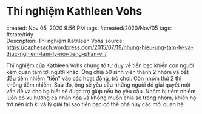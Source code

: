 ---
---

# Thí nghiệm Kathleen Vohs

created: Nov 05, 2020 9:56 PM
tags: #created/2020/Nov/05
tags: #state/tidy  
Description: Thí nghiệm Kathleen Vohs
source: https://caphesach.wordpress.com/2015/07/19/nhung-hieu-ung-tam-ly-va-thuc-nghiem-tam-ly-noi-tieng-phan-vii/

Thí nghiệm của Kathleen Vohs chứng tỏ tư duy về tiền bạc khiến con người kém quan tâm tới người khác. Ông chia 50 sinh viên thành 2 nhóm và bắt đầu tiêm nhiễm "tiền" vào các hoạt động, trò chơi. Còn nhóm thứ 2 thì không tiêm nhiễm. Sau đó, ông sẽ yêu cầu những người đó giải quyết một vấn đề  và cho họ biết sẽ được trợ giúp nếu họ yêu cầu. Nhóm bị tiêm nhiễm luôn có xu hướng cá nhân hóa và không muốn chia sẻ trong nhóm, khiến họ trở nên ích kỉ và lý giải tại sao tiền bạc có thể phá hủy các mối quan hệ